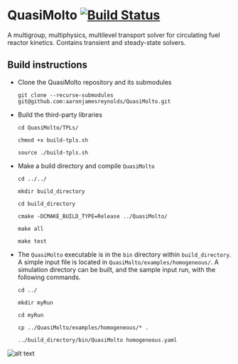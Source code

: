 # QuasiMolto [![Build Status](https://travis-ci.org/aaronjamesreynolds/QuasiMolto.svg?branch=master)](https://travis-ci.org/aaronjamesreynolds/QuasiMolto)

A multigroup, multiphysics, multilevel transport solver for circulating fuel reactor kinetics. 
Contains transient and steady-state solvers. 

## Build instructions
  * Clone the QuasiMolto repository and its submodules

    ```git clone --recurse-submodules git@github.com:aaronjamesreynolds/QuasiMolto.git```

  * Build the third-party libraries
  
    ```cd QuasiMolto/TPLs/```
	
    ```chmod +x build-tpls.sh```
    
    ```source ./build-tpls.sh```
   
  * Make a build directory and compile `QuasiMolto`
  
    ```cd ../../```
    
    ```mkdir build_directory```
    
    ```cd build_directory```
    
    ```cmake -DCMAKE_BUILD_TYPE=Release ../QuasiMolto/```
    
    ```make all```
    
    ```make test```
    
  * The `QuasiMolto` executable is in the `bin` directory within `build_directory`. 
    A simple input file is located in `QuasiMolto/examples/homogeneous/`. 
    A simulation directory can be built, and the sample input run, with the following commands. 
    
    ```cd ../```
    
    ```mkdir myRun```
    
    ```cd myRun```
    
    ```cp ../QuasiMolto/examples/homogeneous/* .```
    
    ```../build_directory/bin/QuasiMolto homogeneous.yaml```

![alt text](https://vignette.wikia.nocookie.net/monstermovies/images/4/46/Quasimodo.png/revision/latest?cb=20140628171627 "Quasi Moto")
